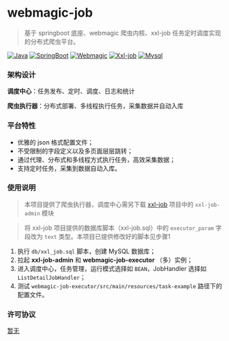 # webmagic-job

> 基于 springboot 底座、webmagic 爬虫内核、xxl-job 任务定时调度实现的分布式爬虫平台。

[![Java](https://img.shields.io/badge/java-8+-ae7118.svg?style=flat-square)](https://www.oracle.com/cn/java/technologies)
[![SpringBoot](https://img.shields.io/badge/springboot-2.7.9-6cb52d.svg?style=flat-square)](https://github.com/spring-projects/spring-boot)
[![Webmagic](https://img.shields.io/badge/webmagic-0.8.0-749c4c.svg?style=flat-square)](https://github.com/code4craft/webmagic)
[![Xxl-job](https://img.shields.io/badge/xxl%20job-2.3.1-69bc92.svg?style=flat-square)](https://github.com/xuxueli/xxl-job)
[![Mysql](https://img.shields.io/badge/mysql-8.0+-027792.svg?style=flat-square)](https://www.mysql.com)

### 架构设计

**调度中心**：任务发布、定时、调度、日志和统计

**爬虫执行器**：分布式部署、多线程执行任务，采集数据并自动入库

### 平台特性

* 优雅的 json 格式配置文件；
* 不受限制的字段定义以及多页面层层跳转；
* 通过代理、分布式和多线程方式执行任务，高效采集数据；
* 支持定时任务，采集到数据自动入库。

### 使用说明

> 本项目提供了爬虫执行器，调度中心需另下载 [xxl-job](https://github.com/xuxueli/xxl-job) 项目中的 `xxl-job-admin` 模块

> 将 xxl-job 项目提供的数据库脚本（xxl-job.sql）中的 `executor_param` 字段改为 `text` 类型。本项目已提供修改好的脚本见步骤1

1. 执行 `db/xxl_job.sql` 脚本，创建 MySQL 数据库；
2. 拉起 **xxl-job-admin** 和 **webmagic-job-executor** （多）实例；
3. 进入调度中心，任务管理，运行模式选择如 `BEAN`，JobHandler 选择如 `ListDetailJobHandler`；
4. 测试 `webmagic-job-executor/src/main/resources/task-example` 路径下的配置文件。

### 许可协议

[暂无]()
